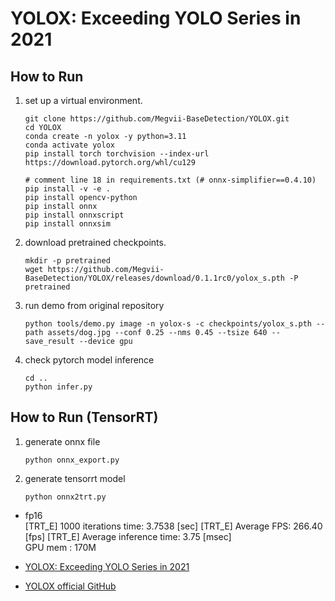 # YOLOX: Exceeding YOLO Series in 2021

## How to Run

1. set up a virtual environment.
    ```
    git clone https://github.com/Megvii-BaseDetection/YOLOX.git
    cd YOLOX
    conda create -n yolox -y python=3.11
    conda activate yolox
    pip install torch torchvision --index-url https://download.pytorch.org/whl/cu129

    # comment line 18 in requirements.txt (# onnx-simplifier==0.4.10)
    pip install -v -e .
    pip install opencv-python
    pip install onnx
    pip install onnxscript
    pip install onnxsim
    ```

2. download pretrained checkpoints.
    ```
    mkdir -p pretrained
    wget https://github.com/Megvii-BaseDetection/YOLOX/releases/download/0.1.1rc0/yolox_s.pth -P pretrained
    ```
3. run demo from original repository
    ```
    python tools/demo.py image -n yolox-s -c checkpoints/yolox_s.pth --path assets/dog.jpg --conf 0.25 --nms 0.45 --tsize 640 --save_result --device gpu
    ```

4. check pytorch model inference
    ```
    cd ..
    python infer.py
    ```

## How to Run (TensorRT)

1. generate onnx file
    ```
    python onnx_export.py
    ```

2. generate tensorrt model
    ```
    python onnx2trt.py
    ```
- fp16   
    [TRT_E] 1000 iterations time: 3.7538 [sec]
    [TRT_E] Average FPS: 266.40 [fps]
    [TRT_E] Average inference time: 3.75 [msec]     
    GPU mem : 170M      


- [YOLOX: Exceeding YOLO Series in 2021](https://arxiv.org/pdf/2107.08430)
- [YOLOX official GitHub](https://github.com/Megvii-BaseDetection/YOLOX)

